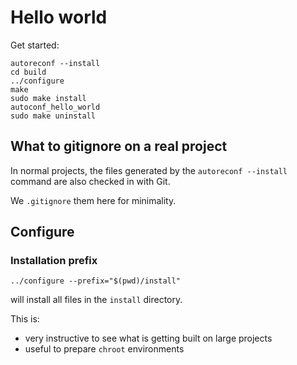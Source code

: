 # Hello world

Get started:

    autoreconf --install
    cd build
    ../configure
    make
    sudo make install
    autoconf_hello_world
    sudo make uninstall

## What to gitignore on a real project

In normal projects, the files generated by the `autoreconf --install` command are also checked in with Git.

We `.gitignore` them here for minimality.

## Configure

### Installation prefix

    ../configure --prefix="$(pwd)/install"

will install all files in the `install` directory.

This is:

- very instructive to see what is getting built on large projects
- useful to prepare `chroot` environments

